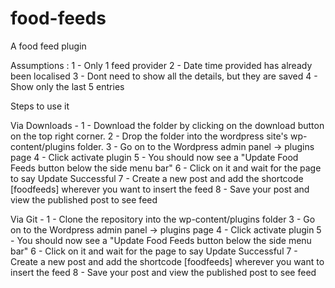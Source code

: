 # food-feeds
A food feed plugin

Assumptions :
1 - Only 1 feed provider
2 - Date time provided has already been localised
3 - Dont need to show all the details, but they are saved
4 - Show only the last 5 entries

Steps to use it

Via Downloads - 
1 - Download the folder by clicking on the download button on the top right corner.
2 - Drop the folder into the wordpress site's wp-content/plugins folder.
3 - Go on to the Wordpress admin panel -> plugins page
4 - Click activate plugin
5 - You should now see a "Update Food Feeds button below the side menu bar"
6 - Click on it and wait for the page to say Update Successful
7 - Create a new post and add the shortcode [foodfeeds] wherever you want to insert the feed
8 - Save your post and view the published post to see feed

Via Git - 
1 - Clone the repository into the wp-content/plugins folder
3 - Go on to the Wordpress admin panel -> plugins page
4 - Click activate plugin
5 - You should now see a "Update Food Feeds button below the side menu bar"
6 - Click on it and wait for the page to say Update Successful
7 - Create a new post and add the shortcode [foodfeeds] wherever you want to insert the feed
8 - Save your post and view the published post to see feed
